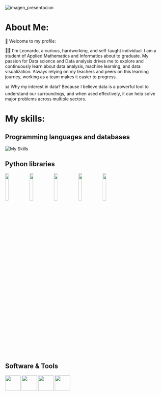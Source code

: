 ![imagen_presentacion](https://github.com/LeoSotoG/LeoSotoG/blob/main/inicio1.png?raw=true)
# About Me:
👋 Welcome to my profile:

👨‍💻 I'm Leonardo, a curious, hardworking, and self-taught individual. I am a student of Applied Mathematics and Informatics about to graduate. My passion for Data science and Data analysis drives me to explore and continuously learn about data analysis, machine learning, and data visualization. Always relying on my teachers and peers on this learning journey, working as a team makes it easier to progress.

📊 Why my interest in data? Because I believe data is a powerful tool to understand our surroundings, and when used effectively, it can help solve major problems across multiple sectors.

# My skills:

## Programming languages and databases
![My Skills](https://skillicons.dev/icons?i=py,c,mysql,swift)
  
## Python libraries
<p>
  <code><img width="15%" src="https://datascientest.com/es/wp-content/uploads/sites/7/2022/12/illu_pandas-82.webp"></code>
  <code><img width="15%" src="https://datascientest.com/es/wp-content/uploads/sites/7/2021/04/illu_numpy_blog-125.png"></code>
  <code><img width="15%" src="https://datascientest.com/es/wp-content/uploads/sites/7/2022/09/scikit_learn_es.webp"></code>
  <code><img width="15%" src="https://datascientest.com/es/wp-content/uploads/sites/7/2021/02/illu_matplotlib_blog-99-1024x562.png"></code>
  <code><img width="15%" src="https://datascientest.com/es/wp-content/uploads/sites/7/2021/04/illu_seaborn_blog-120-1024x562.png"></code>
  <br />

## Software & Tools
<p>
  <code><img width="50px" src="https://encrypted-tbn0.gstatic.com/images?q=tbn:ANd9GcTBRP7MEufHVW2ZZdj4jGRJG5WbQhEbSLEBg6veXrQ3yg&s"></code>
  <code><img width="50px" src="https://upload.wikimedia.org/wikipedia/commons/thumb/3/3f/Git_icon.svg/2048px-Git_icon.svg.png"></code>
  <code><img width="50px" src="https://cdn-icons-png.flaticon.com/512/25/25231.png"></code>
  <code><img width="50px" src="https://static-00.iconduck.com/assets.00/power-bi-icon-384x512-bujnuaon.png"
  <br />


